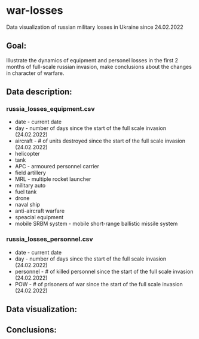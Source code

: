 # war-losses
Data visualization of russian military losses in Ukraine since 24.02.2022

## Goal:
Illustrate the dynamics of equipment and personel losses in the first 2 months of full-scale russian invasion, make conclusions about the changes in character of warfare. 

## Data description:

### russia_losses_equipment.csv

* date - current date
* day - number of days since the start of the full scale invasion (24.02.2022)
* aircraft - # of units destroyed since the start of the full scale invasion (24.02.2022)
* helicopter
* tank
* APC - armoured personnel carrier
* field artillery
* MRL - multiple rocket launcher
* military auto
* fuel tank
* drone
* naval ship
* anti-aircraft warfare
* speacial equipment
* mobile SRBM system - mobile short-range ballistic missile system


### russia_losses_personnel.csv

* date - current date
* day - number of days since the start of the full scale invasion (24.02.2022)
* personnel - # of killed personnel since the start of the full scale invasion (24.02.2022)
* POW - # of prisoners of war since the start of the full scale invasion (24.02.2022)


## Data visualization:

## Conclusions:

